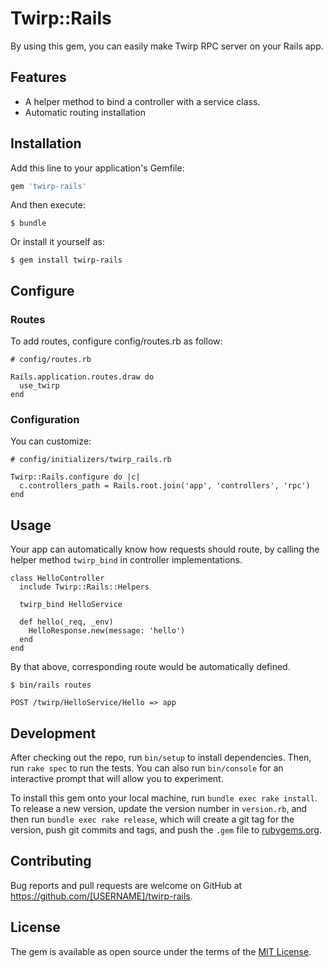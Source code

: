 # Twirp::Rails

By using this gem, you can easily make Twirp RPC server on your Rails app.

## Features

* A helper method to bind a controller with a service class.
* Automatic routing installation

## Installation

Add this line to your application's Gemfile:

```ruby
gem 'twirp-rails'
```

And then execute:

    $ bundle

Or install it yourself as:

    $ gem install twirp-rails

## Configure

### Routes

To add routes, configure config/routes.rb as follow:

```
# config/routes.rb

Rails.application.routes.draw do
  use_twirp
end
```

### Configuration

You can customize:

```
# config/initializers/twirp_rails.rb

Twirp::Rails.configure do |c|
  c.controllers_path = Rails.root.join('app', 'controllers', 'rpc')
end
```

## Usage

Your app can automatically know how requests should route, by calling the helper method `twirp_bind` in controller implementations.

```
class HelloController
  include Twirp::Rails::Helpers

  twirp_bind HelloService

  def hello(_req, _env)
    HelloResponse.new(message: 'hello')
  end
end
```

By that above, corresponding route would be automatically defined.

```
$ bin/rails routes

POST /twirp/HelloService/Hello => app
```

## Development

After checking out the repo, run `bin/setup` to install dependencies. Then, run `rake spec` to run the tests. You can also run `bin/console` for an interactive prompt that will allow you to experiment.

To install this gem onto your local machine, run `bundle exec rake install`. To release a new version, update the version number in `version.rb`, and then run `bundle exec rake release`, which will create a git tag for the version, push git commits and tags, and push the `.gem` file to [rubygems.org](https://rubygems.org).

## Contributing

Bug reports and pull requests are welcome on GitHub at https://github.com/[USERNAME]/twirp-rails.

## License

The gem is available as open source under the terms of the [MIT License](https://opensource.org/licenses/MIT).
